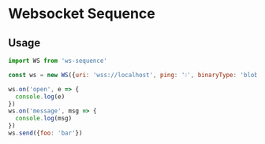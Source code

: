 # Websocket Sequence

## Usage

```javascript
import WS from 'ws-sequence'

const ws = new WS({uri: 'wss://localhost', ping: '💧', binaryType: 'blob'})

ws.on('open', e => {
  console.log(e)
})
ws.on('message', msg => {
  console.log(msg)
})
ws.send({foo: 'bar'})
```
